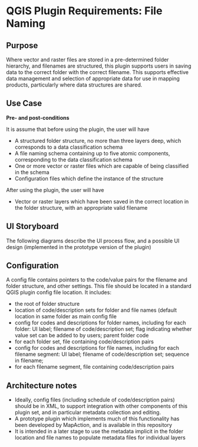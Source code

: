 # QGIS Plugin Requirements: File Naming #
## Purpose ##
Where vector and raster files are stored in a pre-determined folder hierarchy, and filenames are structured, this plugin supports users in saving data to the correct folder with the correct filename. This supports effective data management and selection of appropriate data for use in mapping products, particularly where data structures are shared.

## Use Case ##
**Pre- and post-conditions**

It is assume that before using the plugin, the user will have

- A structured folder structure, no more than three layers deep, which corresponds to a data classification schema
- A file naming schema containing up to five atomic components, corresponding to the data classification schema
- One or more vector or raster files which are capable of being classified in the schema
- Configuration files which define the instance of the structure

After using the plugin, the user will have

- Vector or raster layers which have been saved in the correct location in the folder structure, with an appropriate valid filename

## UI Storyboard ##

The following diagrams describe the UI process flow, and a possible UI design (implemented in the prototype version of the plugin)
![]()

## Configuration ##

A config file contains pointers to the code/value pairs for the filename and folder structure, and other settings. This file should be located in a standard QGIS plugin config file location. It includes:

- the root of folder structure
- location of code/description sets for folder and file names (default location in same folder as main config file
- config for codes and descriptions for folder names, including for each folder: UI label; filename of code/description set; flag indicating whether value set can be added to by users; parent folder code
- for each folder set, file containing code/description pairs
- config for codes and descriptions for file names, including for each filename segment: UI label; filename of code/description set; sequence in filename;  
- for each filename segment, file containing code/description pairs

## Architecture notes ##

- Ideally, config files (including schedule of code/description pairs) should be in XML, to support integration with other components of this plugin set, and in particular metadata collection and editing.
- A prototype plugin which implements much of this functionality has been developed by MapAction, and is available in this repository
- It is intended in a later stage to use the metadata implicit in the folder location and file names to populate metadata files for individual layers 
